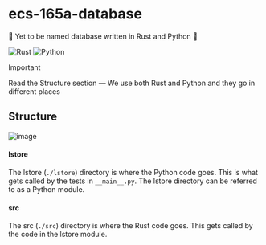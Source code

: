# ecs-165a-database
:crab: Yet to be named database written in Rust and Python 🚀

![Rust](https://img.shields.io/badge/Rust-1A5D8A?style=for-the-badge&logo=rust&logoColor=white)
![Python](https://img.shields.io/badge/Python-3776AB?style=for-the-badge&logo=python&logoColor=white)

> [!IMPORTANT]
> Read the Structure section — We use both Rust and Python and they go in different places

## Structure

![image](https://github.com/user-attachments/assets/4bc1e607-9b01-4992-a853-4a7636ba6196)

#### lstore
The lstore (`./lstore`) directory is where the Python code goes. This is what gets called by the tests in `__main__.py`. The lstore directory can be referred to as a Python module.

#### src
The src (`./src`) directory is where the Rust code goes. This gets called by the code in the lstore module.
